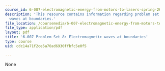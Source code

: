 ```yaml
---
course_id: 6-007-electromagnetic-energy-from-motors-to-lasers-spring-2011
description: 'This resource contains information regarding problem set 8: electromagnetic
  waves at boundaries.'
file_location: /coursemedia/6-007-electromagnetic-energy-from-motors-to-lasers-spring-2011/cdc14a71f2ce5a70ad6930ffbfc5e0f5_MIT6_007S11_PS8.pdf
file_type: application/pdf
layout: pdf
title: '6.007 Problem Set 8: Electromagnetic waves at boundaries'
type: course
uid: cdc14a71f2ce5a70ad6930ffbfc5e0f5

---
```

None